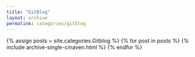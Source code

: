 ```yaml
---
title: "GitBlog"
layout: archive
permalink: categories/gitblog
---
```


{% assign posts = site.categories.Gitblog %}
{% for post in posts %}
{% include archive-single-cmaven.html %}
{% endfor %}

